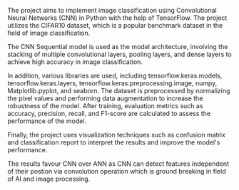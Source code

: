 The project aims to implement image classification using Convolutional Neural Networks (CNN) in 
Python with the help of TensorFlow. The project utilizes the CIFAR10 dataset, which is a popular benchmark dataset in the field of image classification. 

The CNN Sequential model is used as the model architecture, involving the stacking of multiple convolutional layers, 
pooling layers, and dense layers to achieve high accuracy in image classification. 

In addition, various libraries are used, including tensorflow.keras.models, tensorflow.keras.layers, tensorflow.keras.preprocessing.image, numpy, Matplotlib.pyplot, and seaborn. 
The dataset is preprocessed by normalizing the pixel values and performing data augmentation to increase the robustness of the model. 
After training, evaluation metrics such as accuracy, precision, recall, and F1-score are calculated to assess the performance of the model. 

Finally, the project uses visualization techniques such as confusion matrix and classification report to interpret the results and improve the model's performance.

The results favour CNN over ANN as CNN can detect features independent of their postion via convolution operation which is ground breaking in field of AI and 
image processing.
